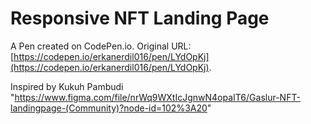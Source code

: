 # Responsive NFT Landing Page

A Pen created on CodePen.io. Original URL: [https://codepen.io/erkanerdil016/pen/LYdOpKj](https://codepen.io/erkanerdil016/pen/LYdOpKj).

Inspired by Kukuh Pambudi
"https://www.figma.com/file/nrWq9WXtIcJgnwN4opaIT6/Gaslur-NFT-landingpage-(Community)?node-id=102%3A20"